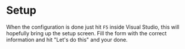 ﻿# Setup
When the configuration is done just hit `F5` inside Visual Studio, this will hopefully bring up the setup screen.
Fill the form with the correct information and hit "Let's do this" and your done.
